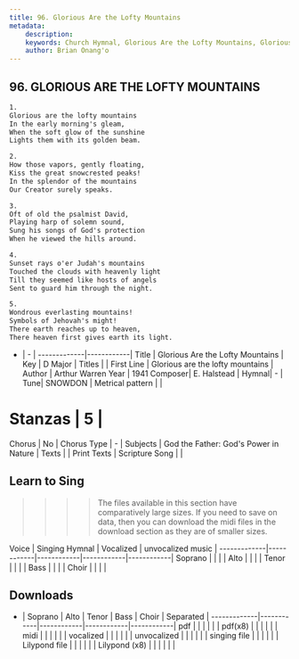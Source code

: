 ```yaml
---
title: 96. Glorious Are the Lofty Mountains
metadata:
    description: 
    keywords: Church Hymnal, Glorious Are the Lofty Mountains, Glorious are the lofty mountains, 
    author: Brian Onang'o
---
```



## 96. GLORIOUS ARE THE LOFTY MOUNTAINS

```txt
1.
Glorious are the lofty mountains 
In the early morning's gleam, 
When the soft glow of the sunshine 
Lights them with its golden beam. 

2.
How those vapors, gently floating, 
Kiss the great snowcrested peaks! 
In the splendor of the mountains 
Our Creator surely speaks. 

3.
Oft of old the psalmist David, 
Playing harp of solemn sound, 
Sung his songs of God's protection 
When he viewed the hills around. 

4.
Sunset rays o'er Judah's mountains 
Touched the clouds with heavenly light 
Till they seemed like hosts of angels 
Sent to guard him through the night. 

5.
Wondrous everlasting mountains! 
Symbols of Jehovah's might! 
There earth reaches up to heaven, 
There heaven first gives earth its light.

```

- |   -  |
-------------|------------|
Title | Glorious Are the Lofty Mountains |
Key | D Major |
Titles |  |
First Line | Glorious are the lofty mountains |
Author | Arthur Warren
Year | 1941
Composer| E. Halstead |
Hymnal|  - |
Tune| SNOWDON |
Metrical pattern | |
# Stanzas | 5 |
Chorus | No |
Chorus Type | - |
Subjects | God the Father: God's Power in Nature |
Texts |  |
Print Texts | 
Scripture Song |  |
  
## Learn to Sing

>>>> The files available in this section have comparatively large sizes. If you need to save on data, then you can download the midi files in the download section as they are of smaller sizes.

Voice |  Singing Hymnal | Vocalized | unvocalized music |
-------------|------------|------------|------------|------------|
Soprano | | | |
Alto | | | |
Tenor | | | |
Bass | | | |
Choir | | | |

## Downloads

- |  Soprano | Alto | Tenor | Bass | Choir | Separated |
-------------|------------|------------|------------|------------|
pdf | | | | | |
pdf(x8) | | | | | |
midi | | | | | |
vocalized | | | | | |
unvocalized | | | | | |
singing file | | | | | |
Lilypond file | | | | | |
Lilypond (x8) | | | | | |
  